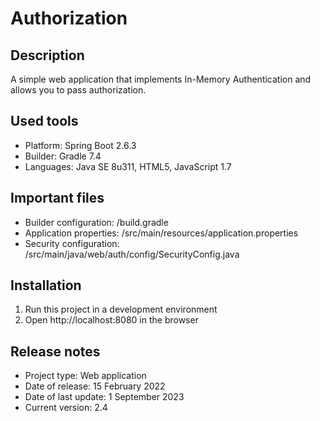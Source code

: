 # Authorization

## Description
A simple web application that implements In-Memory Authentication and allows you to pass authorization.

## Used tools
* Platform: Spring Boot 2.6.3
* Builder: Gradle 7.4
* Languages: Java SE 8u311, HTML5, JavaScript 1.7

## Important files
* Builder configuration: /build.gradle
* Application properties: /src/main/resources/application.properties
* Security configuration: /src/main/java/web/auth/config/SecurityConfig.java

## Installation
1. Run this project in a development environment
2. Open http://localhost:8080 in the browser

## Release notes
* Project type: Web application
* Date of release: 15 February 2022
* Date of last update: 1 September 2023
* Current version: 2.4
